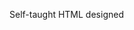 Self-taught HTML designed
              
 
 
 
      
 
 
                                                                                              